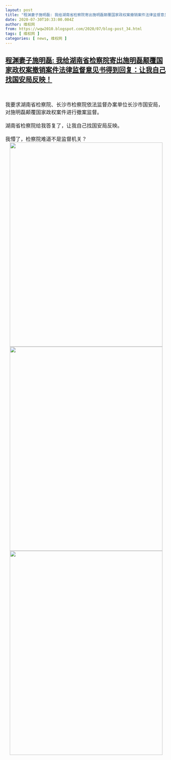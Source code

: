 ```yaml
---
layout: post
title: "程渊妻子施明磊: 我给湖南省检察院寄出施明磊颠覆国家政权案撤销案件法律监督意见书得到回复：让我自己找国安局反映！"
date: 2020-07-30T10:33:00.004Z
author: 维权网
from: https://wqw2010.blogspot.com/2020/07/blog-post_34.html
tags: [ 维权网 ]
categories: [ news, 维权网 ]
---
```

<!--1596105180004-->
[程渊妻子施明磊: 我给湖南省检察院寄出施明磊颠覆国家政权案撤销案件法律监督意见书得到回复：让我自己找国安局反映！](https://wqw2010.blogspot.com/2020/07/blog-post_34.html)
------

<div>
<div dir="ltr" style="text-align: left;" trbidi="on"><br /><div class="MsoNormal"><span style="font-family: 宋体; font-size: 12pt;"></span></div><a name='more'></a><br /><div class="MsoNormal"><span style="font-family: 宋体; font-size: 12.0pt; mso-ascii-theme-font: minor-fareast; mso-fareast-font-family: 宋体; mso-fareast-theme-font: minor-fareast; mso-hansi-theme-font: minor-fareast;">我要求湖南省检察院、长沙市检察院依法监督办案单位长沙市国安局，对施明磊颠覆国家政权案件进行撤案监督。</span></div><div class="MsoNormal"><span style="font-family: 宋体; font-size: 12.0pt; mso-ascii-theme-font: minor-fareast; mso-fareast-font-family: 宋体; mso-fareast-theme-font: minor-fareast; mso-hansi-theme-font: minor-fareast;"><br /></span></div><div class="MsoNormal"><span style="font-family: 宋体; font-size: 12.0pt; mso-ascii-theme-font: minor-fareast; mso-fareast-font-family: 宋体; mso-fareast-theme-font: minor-fareast; mso-hansi-theme-font: minor-fareast;">湖南省检察院给我答复了，让我自己找国安局反映。</span></div><div class="MsoNormal"><span style="font-family: 宋体; font-size: 12.0pt; mso-ascii-theme-font: minor-fareast; mso-fareast-font-family: 宋体; mso-fareast-theme-font: minor-fareast; mso-hansi-theme-font: minor-fareast;"><br /></span></div><div class="MsoNormal"><span style="font-family: 宋体; font-size: 12.0pt; mso-ascii-theme-font: minor-fareast; mso-fareast-font-family: 宋体; mso-fareast-theme-font: minor-fareast; mso-hansi-theme-font: minor-fareast;">我懵了，检察院难道不是监督机关？<span lang="EN-US"><o:p></o:p></span></span></div><div class="separator" style="clear: both; text-align: center;"><a href="https://1.bp.blogspot.com/-SEI5RLr7BH0/XyKiUN74EBI/AAAAAAABrM4/xyJJBONgjegScURPyyTmokg2XFplkNCSwCLcBGAsYHQ/s1600/EeKY6iYUcAE-fFT.jpg" imageanchor="1" style="margin-left: 1em; margin-right: 1em;"><img border="0" data-original-height="680" data-original-width="510" height="640" src="https://1.bp.blogspot.com/-SEI5RLr7BH0/XyKiUN74EBI/AAAAAAABrM4/xyJJBONgjegScURPyyTmokg2XFplkNCSwCLcBGAsYHQ/s640/EeKY6iYUcAE-fFT.jpg" width="480" /></a></div><div class="separator" style="clear: both; text-align: center;"><a href="https://1.bp.blogspot.com/-eMmeD201KXA/XyKiUSw9FDI/AAAAAAABrNA/jMLjDT7s9egmBM3CH21s_M6yR2vQushTgCLcBGAsYHQ/s1600/EeKY6iaUwAAtLBe.jpg" imageanchor="1" style="margin-left: 1em; margin-right: 1em;"><img border="0" data-original-height="680" data-original-width="510" height="640" src="https://1.bp.blogspot.com/-eMmeD201KXA/XyKiUSw9FDI/AAAAAAABrNA/jMLjDT7s9egmBM3CH21s_M6yR2vQushTgCLcBGAsYHQ/s640/EeKY6iaUwAAtLBe.jpg" width="480" /></a></div><div class="separator" style="clear: both; text-align: center;"><a href="https://1.bp.blogspot.com/-KUCWLU8TrEA/XyKiUYdOBlI/AAAAAAABrM8/HI46ZrPG8ksCCO_9Dat3cZ4qvaWNlQkkQCLcBGAsYHQ/s1600/EeKY6iaU8AAhUov.jpg" imageanchor="1" style="margin-left: 1em; margin-right: 1em;"><img border="0" data-original-height="680" data-original-width="510" height="640" src="https://1.bp.blogspot.com/-KUCWLU8TrEA/XyKiUYdOBlI/AAAAAAABrM8/HI46ZrPG8ksCCO_9Dat3cZ4qvaWNlQkkQCLcBGAsYHQ/s640/EeKY6iaU8AAhUov.jpg" width="480" /></a></div></div>
</div>

